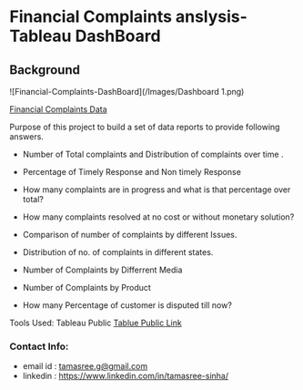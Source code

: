 # Financial Complaints anslysis- Tableau DashBoard

## Background

 ![Financial-Complaints-DashBoard](/Images/Dashboard 1.png)


 [Financial Complaints Data](https://data.world/markbradbourne/rwfd-real-world-fake-data/workspace/file?filename=Financial+Consumer+Complaints.csv) 

Purpose of this project to build a set of data reports to provide following answers.

* Number of Total complaints and Distribution of complaints over time .

* Percentage of Timely Response and Non timely Response

* How many complaints are in progress and what is that percentage over total?

* How many complaints resolved at no cost or without monetary solution?

* Comparison of number of complaints by different Issues.

* Distribution of no. of complaints in different states.

* Number of Complaints by Differrent Media

* Number of Complaints by Product

* How many Percentage of customer is disputed till now?


Tools Used: Tableau Public
[Tablue Public Link](https://public.tableau.com/app/profile/tamasree.sinha3981/viz/FinancialCimplaintsDashBoard/Dashboard1)

### Contact Info:
* email id : tamasree.g@gmail.com
* linkedin : https://www.linkedin.com/in/tamasree-sinha/